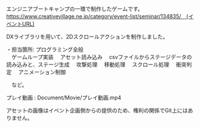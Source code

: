 エンジニアブートキャンプの一環で制作したゲームです。
https://www.creativevillage.ne.jp/category/event-list/seminar/134835/　(イベントURL)

DXライブラリを用いて、2Dスクロールアクションを制作しました。

・担当箇所: プログラミング全般<br>
　ゲームループ実装
　アセット読み込み
　csvファイルからステージデータの読み込みと、ステージ生成
　攻撃処理
　移動処理
　スクロール処理
　衝突判定
　アニメーション制御

　など。
　

プレイ動画 : Document/Movie/プレイ動画.mp4

アセットの画像はイベント企画側からの提供のため、権利の関係でGit上にはありません。
